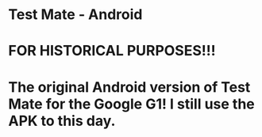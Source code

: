 # Test Mate - Android
<h1>FOR HISTORICAL PURPOSES!!!<h1>
The original Android version of Test Mate for the Google G1! I still use the APK to this day.

